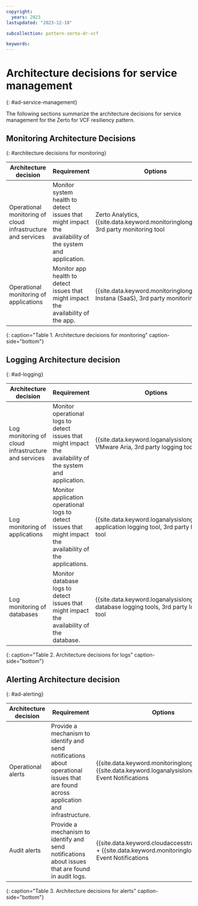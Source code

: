 ```yaml
---
copyright:
  years: 2023
lastupdated: "2023-12-18"

subcollection: pattern-zerto-dr-vcf

keywords:
---
```

# Architecture decisions for service management
{: #ad-service-management}

The following sections summarize the architecture decisions for service management for the Zerto for VCF resiliency pattern.

## Monitoring Architecture Decisions
{: #architecture decisions for monitoring}

| **Architecture decision**                                                    | **Requirement**                                                                                    | **Options**                                                | **Decision**                    | **Rationale**                                                                                                                                                                                                                                      |
| ---------------------------------------------------------------------------------- | -------------------------------------------------------------------------------------------------------- | ---------------------------------------------------------------- | ------------------------------------- | -------------------------------------------------------------------------------------------------------------------------------------------------------------------------------------------------------------------------------------------------------- |
| Operational monitoring of cloud infrastructure and services                        | Monitor system health to detect issues that might impact the availability of the system and application. | Zerto Analytics, {{site.data.keyword.monitoringlong_notm}}, 3rd party monitoring tool | Zerto Analytics                       | Zerto Analytics is included in the service (requires the creation of a Zerto account).                                                                                                                                                                   |
| Operational monitoring of applications                                             | Monitor app health to detect issues that might impact the availability of the app.                       | {{site.data.keyword.monitoringlong_notm}}, Instana (SaaS), 3rd party monitoring tool  | {{site.data.keyword.monitoringlong_notm}} + Instana (SaaS) | Instana is used along with {{site.data.keyword.monitoringlong_notm}} to get more application performance metrics and automate application performance management. Instana provides data and actionable insights to monitor the applications and automate root-cause analysis.
{: caption="Table 1. Architecture decisions for monitoring" caption-side="bottom"}



## Logging Architecture decision
{: #ad-logging}

| **Architecture decision**                                                    | **Requirement**                                                                                    | **Options**                                                | **Decision**                    | **Rationale**                                                                                                                                                                                                                                      |
| ---------------------------------------------------------------------------------- | -------------------------------------------------------------------------------------------------------- | ---------------------------------------------------------------- | ------------------------------------- | -------------------------------------------------------------------------------------------------------------------------------------------------------------------------------------------------------------------------------------------------------- |
|  Log monitoring of cloud infrastructure and services                          | Monitor operational logs to detect issues that might impact the availability of the system and application.   | {{site.data.keyword.loganalysislong_notm}}, VMware Aria, 3rd party logging tool              | {{site.data.keyword.loganalysislong_notm}}                            | {{site.data.keyword.loganalysislong_notm}} collects operational logs from applications, platform resources, and infrastructure and provides interfaces to view and analyze all logs.                                                                                                                                                                    |
| Log monitoring of applications                                               | Monitor application operational logs to detect issues that might impact the availability of the applications. | {{site.data.keyword.loganalysislong_notm}}, application logging tool, 3rd party logging tool | {{site.data.keyword.loganalysislong_notm}} + application logging tool | Use the application logging tool to send application logs to {{site.data.keyword.loganalysislong_notm}} and aggregate application-specific log details.                              |
| Log monitoring of databases                                                  | Monitor database logs to detect issues that might impact the availability of the database.                    | {{site.data.keyword.loganalysislong_notm}}, database logging tools, 3rd party logging tool   | {{site.data.keyword.loganalysislong_notm}} + database logging tool    | Use the database logging tools along with {{site.data.keyword.loganalysislong_notm}} to get more database specific log information.                                                  |
{: caption="Table 2. Architecture decisions for logs" caption-side="bottom"}

## Alerting Architecture decision
{: #ad-alerting}

| **Architecture decision**                                                | **Requirement**                                                                                                                 | **Options**                                                 | **Decision**                                                | **Rationale**                                                                                                                                                                                                                                                   |
| ------------------------------------------------------------------------------ | ------------------------------------------------------------------------------------------------------------------------------------- | ----------------------------------------------------------------- | ----------------------------------------------------------------- | --------------------------------------------------------------------------------------------------------------------------------------------------------------------------------------------------------------------------------------------------------------------- |
| Operational alerts                                                             | Provide a mechanism to identify and send notifications about operational issues that are found across application and infrastructure. | {{site.data.keyword.monitoringlong_notm}} + {{site.data.keyword.loganalysislong_notm}} + Event Notifications    | {{site.data.keyword.monitoringlong_notm}} + {{site.data.keyword.loganalysislong_notm}} + Event Notifications    | {{site.data.keyword.monitoringlong_notm}} and {{site.data.keyword.loganalysislong_notm}} support the configuration of alerts to detect operational issues and send notifications to targeted channels. Event Notifications are used to route the alert events to service destinations to automate response actions.  |
| Audit alerts                                                                   | Provide a mechanism to identify and send notifications about issues that are found in audit logs.                                     | {{site.data.keyword.cloudaccesstraillong_notm}} + {{site.data.keyword.monitoringlong_notm}} + Event Notifications | {{site.data.keyword.cloudaccesstraillong_notm}} + {{site.data.keyword.monitoringlong_notm}} + Event Notifications | {{site.data.keyword.cloudaccesstraillong_notm}} supports the configuration of alerts to detect audit issues and send notifications to targeted channels. Event Notifications are used to route the alert events to service destinations to automate response                                    |
{: caption="Table 3. Architecture decisions for alerts" caption-side="bottom"}
